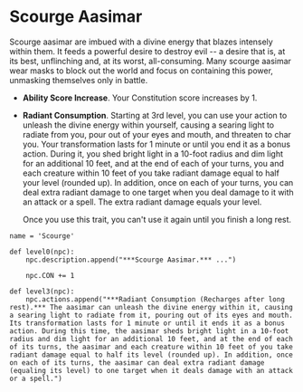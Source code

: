 # Scourge Aasimar
Scourge aasimar are imbued with a divine energy that blazes intensely within them. It feeds a powerful desire to destroy evil -- a desire that is, at its best, unflinching and, at its worst, all-consuming. Many scourge aasimar wear masks to block out the world and focus on containing this power, unmasking themselves only in battle.

* **Ability Score Increase**. Your Constitution score increases by 1.

* **Radiant Consumption**. Starting at 3rd level, you can use your action to unleash the divine energy within yourself, causing a searing light to radiate from you, pour out of your eyes and mouth, and threaten to char you.
  Your transformation lasts for 1 minute or until you end it as a bonus action. During it, you shed bright light in a 10-foot radius and dim light for an additional 10 feet, and at the end of each of your turns, you and each creature within 10 feet of you take radiant damage equal to half your level (rounded up). In addition, once on each of your turns, you can deal extra radiant damage to one target when you deal damage to it with an attack or a spell. The extra radiant damage equals your level.

  Once you use this trait, you can't use it again until you finish a long rest.

```
name = 'Scourge'

def level0(npc): 
    npc.description.append("***Scourge Aasimar.*** ...")

    npc.CON += 1

def level3(npc): 
    npc.actions.append("***Radiant Consumption (Recharges after long rest).*** The aasimar can unleash the divine energy within it, causing a searing light to radiate from it, pouring out of its eyes and mouth. Its transformation lasts for 1 minute or until it ends it as a bonus action. During this time, the aasimar sheds bright light in a 10-foot radius and dim light for an additional 10 feet, and at the end of each of its turns, the aasimar and each creature within 10 feet of you take radiant damage equal to half its level (rounded up). In addition, once on each of its turns, the aasimar can deal extra radiant damage (equaling its level) to one target when it deals damage with an attack or a spell.")
```
